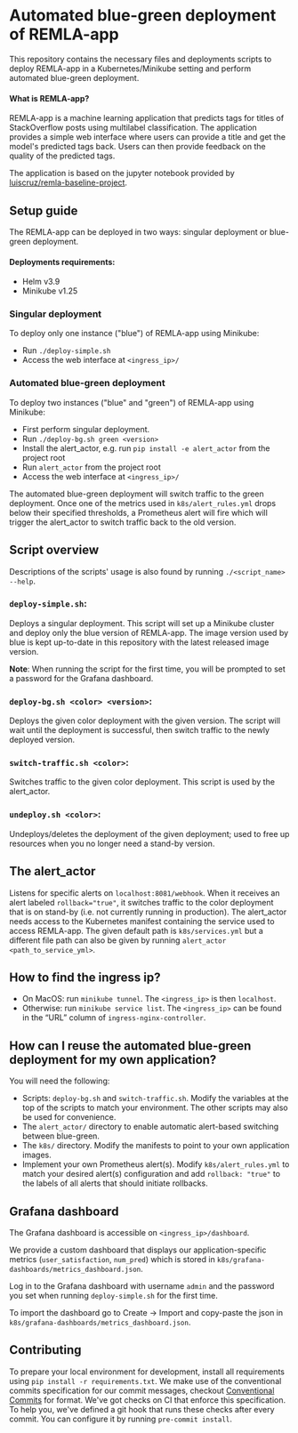 # Automated blue-green deployment of REMLA-app
This repository contains the necessary files and deployments scripts to deploy REMLA-app in a Kubernetes/Minikube setting and perform automated blue-green deployment.

#### What is REMLA-app?
REMLA-app is a machine learning application that predicts tags for titles of StackOverflow posts using multilabel classification.
The application provides a simple web interface where users can provide a title and get the model's predicted tags back. 
Users can then provide feedback on the quality of the predicted tags.

The application is based on the jupyter notebook provided by [luiscruz/remla-baseline-project](https://github.com/luiscruz/remla-baseline-project).

## Setup guide
The REMLA-app can be deployed in two ways: singular deployment or blue-green deployment.
#### Deployments requirements:
* Helm v3.9
* Minikube v1.25

### Singular deployment
To deploy only one instance ("blue") of REMLA-app using Minikube:
* Run `./deploy-simple.sh`
* Access the web interface at `<ingress_ip>/`

### Automated blue-green deployment
To deploy two instances ("blue" and "green") of REMLA-app using Minikube:
* First perform singular deployment.
* Run `./deploy-bg.sh green <version>`
* Install the alert_actor, e.g. run `pip install -e alert_actor` from the project root
* Run `alert_actor` from the project root
* Access the web interface at `<ingress_ip>/`

The automated blue-green deployment will switch traffic to the green deployment.
Once one of the metrics used in `k8s/alert_rules.yml` drops below their specified thresholds, a Prometheus alert will fire which will trigger the alert_actor to switch traffic back to the old version.

## Script overview
Descriptions of the scripts' usage is also found by running `./<script_name> --help`.
### `deploy-simple.sh`: 
Deploys a singular deployment. 
This script will set up a Minikube cluster and deploy only the blue version of REMLA-app.
The image version used by blue is kept up-to-date in this repository with the latest released image version.

**Note**: When running the script for the first time, you will be prompted to set a password for the Grafana dashboard.

### `deploy-bg.sh <color> <version>`: 
Deploys the given color deployment with the given version.
The script will wait until the deployment is successful, then switch traffic to the newly deployed version.

### `switch-traffic.sh <color>`: 
Switches traffic to the given color deployment.
This script is used by the alert_actor.

### `undeploy.sh <color>`:
Undeploys/deletes the deployment of the given deployment; used to free up resources when you no longer need a stand-by version.

## The alert_actor
Listens for specific alerts on `localhost:8081/webhook`. 
When it receives an alert labeled `rollback="true"`, it switches traffic to the color deployment that is on stand-by (i.e. not currently running in production).
The alert_actor needs access to the Kubernetes manifest containing the service used to access REMLA-app. 
The given default path is `k8s/services.yml` but a different file path can also be given by running `alert_actor <path_to_service_yml>`.

## How to find the ingress ip?
* On MacOS: run `minikube tunnel`. The `<ingress_ip>` is then `localhost`.
* Otherwise: run `minikube service list`. The `<ingress_ip>` can be found in the “URL” column of `ingress-nginx-controller`.

## How can I reuse the automated blue-green deployment for my own application?
You will need the following:
* Scripts: `deploy-bg.sh` and `switch-traffic.sh`. Modify the variables at the top of the scripts to match your environment. The other scripts may also be used for convenience.
* The `alert_actor/` directory to enable automatic alert-based switching between blue-green.
* The `k8s/` directory. Modify the manifests to point to your own application images.
* Implement your own Prometheus alert(s). Modify `k8s/alert_rules.yml` to match your desired alert(s) configuration and add `rollback: "true"` to the labels of all alerts that should initiate rollbacks.

## Grafana dashboard
The Grafana dashboard is accessible on `<ingress_ip>/dashboard`.

We provide a custom dashboard that displays our application-specific metrics (`user_satisfaction`, `num_pred`) which is stored in `k8s/grafana-dashboards/metrics_dashboard.json`.

Log in to the Grafana dashboard with username `admin` and the password you set when running `deploy-simple.sh` for the first time.

To import the dashboard go to Create -> Import and copy-paste the json in `k8s/grafana-dashboards/metrics_dashboard.json`.

## Contributing
To prepare your local environment for development, install all requirements using `pip install -r requirements.txt`. 
We make use of the conventional commits specification for our commit messages, checkout [Conventional Commits](https://www.conventionalcommits.org/en/v1.0.0/#summary) for format. 
We've got checks on CI that enforce this specification. 
To help you, we've defined a git hook that runs these checks after every commit. 
You can configure it by running `pre-commit install`.
